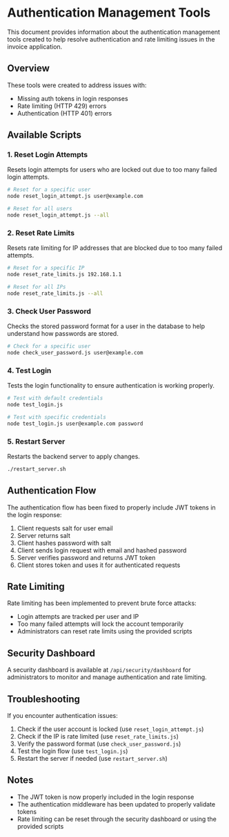 # Authentication Management Tools

This document provides information about the authentication management tools created to help resolve authentication and rate limiting issues in the invoice application.

## Overview

These tools were created to address issues with:
- Missing auth tokens in login responses
- Rate limiting (HTTP 429) errors
- Authentication (HTTP 401) errors

## Available Scripts

### 1. Reset Login Attempts

Resets login attempts for users who are locked out due to too many failed login attempts.

```bash
# Reset for a specific user
node reset_login_attempt.js user@example.com

# Reset for all users
node reset_login_attempt.js --all
```

### 2. Reset Rate Limits

Resets rate limiting for IP addresses that are blocked due to too many failed attempts.

```bash
# Reset for a specific IP
node reset_rate_limits.js 192.168.1.1

# Reset for all IPs
node reset_rate_limits.js --all
```

### 3. Check User Password

Checks the stored password format for a user in the database to help understand how passwords are stored.

```bash
# Check for a specific user
node check_user_password.js user@example.com
```

### 4. Test Login

Tests the login functionality to ensure authentication is working properly.

```bash
# Test with default credentials
node test_login.js

# Test with specific credentials
node test_login.js user@example.com password
```

### 5. Restart Server

Restarts the backend server to apply changes.

```bash
./restart_server.sh
```

## Authentication Flow

The authentication flow has been fixed to properly include JWT tokens in the login response:

1. Client requests salt for user email
2. Server returns salt
3. Client hashes password with salt
4. Client sends login request with email and hashed password
5. Server verifies password and returns JWT token
6. Client stores token and uses it for authenticated requests

## Rate Limiting

Rate limiting has been implemented to prevent brute force attacks:

- Login attempts are tracked per user and IP
- Too many failed attempts will lock the account temporarily
- Administrators can reset rate limits using the provided scripts

## Security Dashboard

A security dashboard is available at `/api/security/dashboard` for administrators to monitor and manage authentication and rate limiting.

## Troubleshooting

If you encounter authentication issues:

1. Check if the user account is locked (use `reset_login_attempt.js`)
2. Check if the IP is rate limited (use `reset_rate_limits.js`)
3. Verify the password format (use `check_user_password.js`)
4. Test the login flow (use `test_login.js`)
5. Restart the server if needed (use `restart_server.sh`)

## Notes

- The JWT token is now properly included in the login response
- The authentication middleware has been updated to properly validate tokens
- Rate limiting can be reset through the security dashboard or using the provided scripts